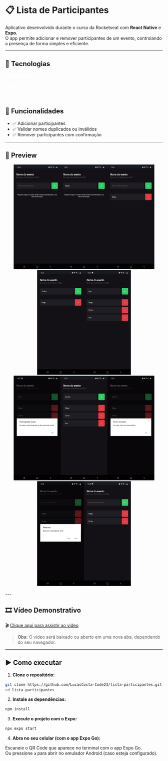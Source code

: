 ﻿# 📋 Lista de Participantes

Aplicativo desenvolvido durante o curso da Rocketseat com **React Native** e **Expo**.  
O app permite adicionar e remover participantes de um evento, controlando a presença de forma simples e eficiente.

---

## 🚀 Tecnologias


<p align="left">
  <a href="https://reactnative.dev/" style="text-decoration: none; color: white;">
    <strong>React Native</strong>
  </a><br>
  
</p>

<p align="left">
  <a href="https://expo.dev/" style="text-decoration: none; color: white;">
    <strong>Expo</strong>
  </a><br>
  
</p>

<p align="left">
  <a href="https://www.typescriptlang.org/" style="text-decoration: none; color: white;">
    <strong>TypeScript</strong>
  </a><br>
  
</p>


## 📱 Funcionalidades

- ✅ Adicionar participantes  
- ✅ Validar nomes duplicados ou inválidos  
- ✅ Remover participantes com confirmação

---

## 📸 Preview
<div align="center">

<img src="./assets/images/01.jpg" width="150" /><img src="./assets/images/02.jpg" width="150" /><img src="./assets/images/03.jpg" width="150" /><img src="./assets/images/04.jpg" width="150" /><img src="./assets/images/05.jpg" width="150" /><br>
 <img src="./assets/images/06.jpg" width="150" /><img src="./assets/images/07.jpg" width="150" /><img src="./assets/images/08.jpg" width="150" /><img src="./assets/images/09.jpg" width="150" /><img src="./assets/images/10.jpg" width="150" />
</div>
---

## 🎞️ Vídeo Demonstrativo

🎬 [Clique aqui para assistir ao vídeo](./assets/videos/video.mp4)

> **Obs:** O vídeo será baixado ou aberto em uma nova aba, dependendo do seu navegador.

---

## ▶️ Como executar

1. **Clone o repositório:**

```bash
git clone https://github.com/LucasCosta-Code23/lista-participantes.git
cd lista-participantes
```

2. **Instale as dependências:**

```bash
npm install
```

3. **Execute o projeto com o Expo:**

```bash
npx expo start
```

4. **Abra no seu celular (com o app Expo Go):**

Escaneie o QR Code que aparece no terminal com o app Expo Go.  
Ou pressione `a` para abrir no emulador Android (caso esteja configurado).
